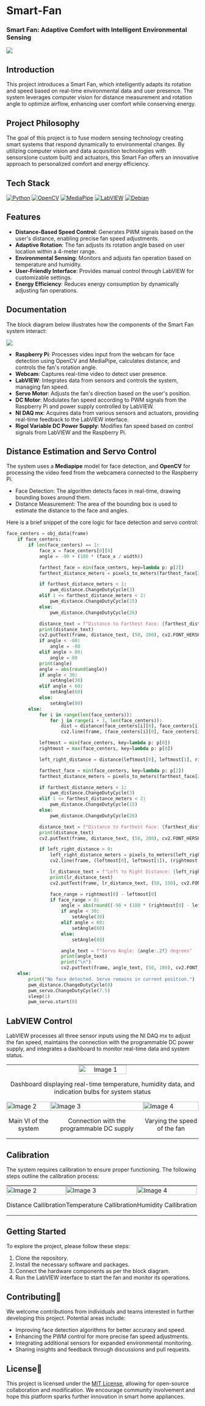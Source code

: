 # Smart-Fan
### Smart Fan: Adaptive Comfort with Intelligent Environmental Sensing

<img src="images\cover image.png"></img>

## Introduction

This project introduces a Smart Fan, which intelligently adapts its rotation and speed based on real-time environmental data and user presence. The system leverages computer vision for distance measurement and rotation angle to optimize airflow, enhancing user comfort while conserving energy.

## Project Philosophy

The goal of this project is to fuse modern sensing technology creating smart systems that respond dynamically to environmental changes. By utilizing computer vision and data acquisition technologies with sensors(one custom built) and actuators, this Smart Fan offers an innovative approach to personalized comfort and energy efficiency.

## Tech Stack

[![Python](https://img.shields.io/badge/Python-blue?logo=python&logoColor=yellow)](https://www.python.org/)
[![OpenCV](https://img.shields.io/badge/OpenCV-green?logo=opencv&logoColor=white)](https://opencv.org/)
[![MediaPipe](https://img.shields.io/badge/MediaPipe-orange?logo=google&logoColor=white)](https://google.github.io/mediapipe/)
[![LabVIEW](https://img.shields.io/badge/LabVIEW-yellow?logo=ni-labview&logoColor=white)](https://www.ni.com/en-us/shop/labview.html)
[![Debian](https://img.shields.io/badge/Debian-red?logo=debian&logoColor=white)](https://www.debian.org/)

## Features
- **Distance-Based Speed Control**: Generates PWM signals based on the user's distance, enabling precise fan speed adjustments.
- **Adaptive Rotation**: The fan adjusts its rotation angle based on user location within a 4-meter range.
- **Environmental Sensing**: Monitors and adjusts fan operation based on temperature and humidity.
- **User-Friendly Interface**: Provides manual control through LabVIEW for customizable settings.
- **Energy Efficiency**: Reduces energy consumption by dynamically adjusting fan operations.

## Documentation

The block diagram below illustrates how the components of the Smart Fan system interact:

<img src="images\block diagram.png"></img>

- **Raspberry Pi**: Processes video input from the webcam for face detection using OpenCV and MediaPipe, calculates distance, and controls the fan's rotation angle.
- **Webcam**: Captures real-time video to detect user presence.
- **LabVIEW**: Integrates data from sensors and controls the system, managing fan speed.
- **Servo Motor**: Adjusts the fan's direction based on the user's position.
- **DC Motor**: Modulates fan speed according to PWM signals from the Raspberry Pi and power supply controlled by LabVIEW.
- **NI DAQ mx**: Acquires data from various sensors and actuators, providing real-time feedback to the LabVIEW interface.
- **Rigol Variable DC Power Supply**: Modifies fan speed based on control signals from LabVIEW and the Raspberry Pi.

## Distance Estimation and Servo Control

The system uses a **Mediapipe** model for face detection, and **OpenCV** for processing the video feed from the webcamera connected to the Raspberry Pi.

- Face Detection: The algorithm detects faces in real-time, drawing bounding boxes around them.
- Distance Measurement: The area of the bounding box is used to estimate the distance to the face and angles.

Here is a brief snippet of the core logic for face detection and servo control:

```python
face_centers = obj_data(frame)
    if face_centers:
        if len(face_centers) == 1:
            face_x = face_centers[0][0]
            angle = -90 + (180 * (face_x / width))

            farthest_face = min(face_centers, key=lambda p: p[2])
            farthest_distance_meters = pixels_to_meters(farthest_face[2])

            if farthest_distance_meters < 1:
                pwm_distance.ChangeDutyCycle(3)
            elif 1 <= farthest_distance_meters < 2:
                pwm_distance.ChangeDutyCycle(15)
            else:
                pwm_distance.ChangeDutyCycle(26)

            distance_text = f"Distance to Farthest Face: {farthest_distance_meters:.2f} m"
            print(distance_text)
            cv2.putText(frame, distance_text, (50, 200), cv2.FONT_HERSHEY_SIMPLEX, 1, (255, 0, 0), 2)
            if angle < -80:
                angle = -80
            elif angle > 80:
                angle = 80
            print(angle)
            angle = abs(round(angle))
            if angle < 30:
                setAngle(30)
            elif angle < 60:
                setAngle(60)
            else:
                setAngle(80)
        else:
            for i in range(len(face_centers)):
                for j in range(i + 1, len(face_centers)):
                    dist = distance(face_centers[i][0], face_centers[i][1], face_centers[j][0], face_centers[j][1])
                    cv2.line(frame, (face_centers[i][0], face_centers[i][1]), (face_centers[j][0], face_centers[j][1]), (0, 255, 0), 2)

            leftmost = min(face_centers, key=lambda p: p[0])
            rightmost = max(face_centers, key=lambda p: p[0])

            left_right_distance = distance(leftmost[0], leftmost[1], rightmost[0], rightmost[1])

            farthest_face = min(face_centers, key=lambda p: p[2])
            farthest_distance_meters = pixels_to_meters(farthest_face[2])

            if farthest_distance_meters < 1:
                pwm_distance.ChangeDutyCycle(3)
            elif 1 <= farthest_distance_meters < 2:
                pwm_distance.ChangeDutyCycle(15)
            else:
                pwm_distance.ChangeDutyCycle(26)

            distance_text = f"Distance to Farthest Face: {farthest_distance_meters:.2f} m"
            print(distance_text)
            cv2.putText(frame, distance_text, (50, 200), cv2.FONT_HERSHEY_SIMPLEX, 1, (255, 0, 0), 2)

            if left_right_distance > 0:
                left_right_distance_meters = pixels_to_meters(left_right_distance)
                cv2.line(frame, (leftmost[0], leftmost[1]), (rightmost[0], rightmost[1]), (255, 0, 0), 2)

                lr_distance_text = f"Left to Right Distance: {left_right_distance_meters:.2f} m"
                print(lr_distance_text)
                cv2.putText(frame, lr_distance_text, (50, 150), cv2.FONT_HERSHEY_SIMPLEX, 1, (255, 0, 0), 2)

                face_range = rightmost[0] - leftmost[0]
                if face_range > 0:
                    angle = abs(round((-90 + (180 * (rightmost[0] - leftmost[0]) / width))))
                    if angle < 30:
                        setAngle(30)
                    elif angle < 60:
                        setAngle(60)
                    else:
                        setAngle(80)

                    angle_text = f"Servo Angle: {angle:.2f} degrees"
                    print(angle_text)
                    print("\n")
                    cv2.putText(frame, angle_text, (50, 100), cv2.FONT_HERSHEY_SIMPLEX, 1, (255, 0, 0), 2)
    else:
        print("No face detected. Servo remains in current position.")
        pwm_distance.ChangeDutyCycle(0)
        pwm_servo.ChangeDutyCycle(7.5)
        sleep(1)
        pwm_servo.start(0)
```

## LabVIEW Control

LabVIEW processes all three sensor inputs using the NI DAQ mx to adjust the fan speed, maintains the connection with the programmable DC power supply, and integrates a dashboard to monitor real-time data and system status.

<table style="width: 100%; border-collapse: collapse;">
  <tr>
    <td style="padding: 0;" colspan="3" align="center">
      <img src="images/interface.png" alt="Image 1" style="width: 50%; height:50%; display: block;">
     <p align="center">Dashboard displaying real-time temperature, humidity data, and indication bulbs for system status</p>
    </td>
  </tr>
  <tr>
    <td style="padding: 0.1;">
     <img src="images/main vi.png" alt="Image 2" style="width: 100%; display: block;">
     <p align="center"> Main VI of the system</p>
    </td>
    <td style="padding: 0.1;">
     <img src="images/power supply connection.png" alt="Image 3" style="width: 100%; display: block;">
     <p align="center"> Connection with the programmable DC supply</p>
    </td>
    <td style="padding: 0.1;">
     <img src="images/fan speed regulation.png" alt="Image 4" style="width: 100%; display: block;">
     <p align="center"> Varying the speed of the fan</p>
    </td>
  </tr>
</table>

## Calibration

The system requires calibration to ensure proper functioning. The following steps outline the calibration process:

<table style="width: 100%; border-collapse: collapse;">
  <tr>
    <td style="padding: 0.2;">
     <img src="images/distance callibration.png" alt="Image 2" style="width: 100%; display: block;">
     <p align="center"> Distance Callibration</p>
    </td>
    <td style="padding: 0.2;">
     <img src="images\temperature callibration.png" alt="Image 3" style="width: 100%; display: block;">
     <p align="center">Temperature Callibration</p>
    </td>
    <td style="padding: 0.2;">
     <img src="images/humidity callibration.png" alt="Image 4" style="width: 100%; display: block;">
     <p align="center">Humidity Callibration</p>
    </td>
  </tr>
</table>

## Getting Started
To explore the project, please follow these steps:
 1) Clone the repository.
 2) Install the necessary software and packages.
 3) Connect the hardware components as per the block diagram.
 4) Run the LabVIEW interface to start the fan and monitor its operations.

## Contributing🤝
We welcome contributions from individuals and teams interested in further developing this project. Potential areas include:
 - Improving face detection algorithms for better accuracy and speed.
 - Enhancing the PWM control for more precise fan speed adjustments.
 - Integrating additional sensors for expanded environmental monitoring.
 - Sharing insights and feedback through discussions and pull requests.

## License📄
This project is licensed under the [MIT License](https://choosealicense.com/licenses/mit/), allowing for open-source collaboration and modification. We encourage community involvement and hope this platform sparks further innovation in smart home appliances.





